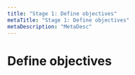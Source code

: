 ```yaml
---
title: "Stage 1: Define objectives"
metaTitle: "Stage 1: Define objectives"
metaDescription: "MetaDesc"
---
```


# Define objectives 



